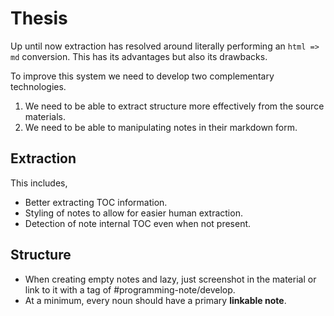 # Thesis

Up until now extraction has resolved around literally performing an `html => md` conversion. This has its advantages but also its drawbacks.

To improve this system we need to develop two complementary technologies.

1. We need to be able to extract structure more effectively from the source materials.
2. We need to be able to manipulating notes in their markdown form.

## Extraction

This includes,

- Better extracting TOC information.
- Styling of notes to allow for easier human extraction.
- Detection of note internal TOC even when not present.

## Structure

- When creating empty notes and lazy, just screenshot in the material or link to it with a tag of #programming-note/develop.
- At a minimum, every noun should have a primary **linkable note**.
